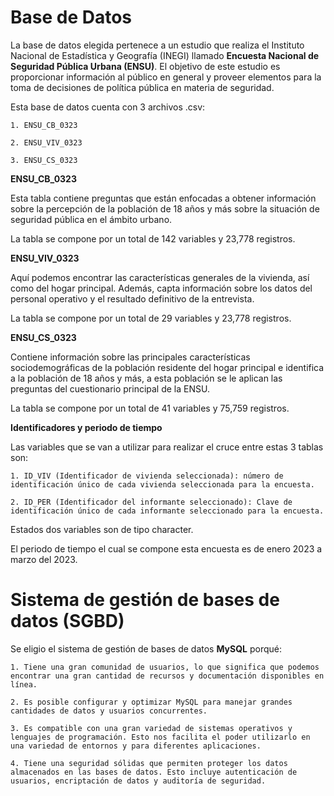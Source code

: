 # Base de Datos
La base de datos elegida pertenece a un estudio que realiza el Instituto Nacional de Estadística y Geografía (INEGI) llamado **Encuesta Nacional de Seguridad Pública Urbana (ENSU)**. El objetivo de este estudio es proporcionar información al público en general y proveer elementos para la toma de decisiones de política pública en materia de seguridad.

Esta base de datos cuenta con 3 archivos .csv:

    1. ENSU_CB_0323

    2. ENSU_VIV_0323

    3. ENSU_CS_0323

**ENSU_CB_0323**

Esta tabla contiene preguntas que están enfocadas a obtener información sobre la percepción de la población de 18 años y más sobre la situación de seguridad pública en el ámbito urbano. 

La tabla se compone por un total de 142 variables y 23,778 registros.

**ENSU_VIV_0323**

Aquí podemos encontrar las características generales de la vivienda, así como del hogar principal. Además, capta información sobre los datos del personal operativo y el resultado definitivo de la entrevista.

La tabla se compone por un total de 29 variables y 23,778 registros.

**ENSU_CS_0323**

Contiene información sobre las principales características sociodemográficas de la población residente del hogar principal e identifica a la población de 18 años y más, a esta población se le aplican las preguntas del cuestionario principal de la ENSU.

La tabla se compone por un total de 41 variables y 75,759 registros.

**Identificadores y periodo de tiempo**

Las variables que se van a utilizar para realizar el cruce entre estas 3 tablas son:

    1. ID_VIV (Identificador de vivienda seleccionada): número de identificación único de cada vivienda seleccionada para la encuesta.

    2. ID_PER (Identificador del informante seleccionado): Clave de identificación único de cada informante seleccionado para la encuesta.

Estados dos variables son de tipo character.

El periodo de tiempo el cual se compone esta encuesta es de enero 2023 a marzo del 2023.

# Sistema de gestión de bases de datos (SGBD)

Se eligio el sistema de gestión de bases de datos **MySQL** porqué:

    1. Tiene una gran comunidad de usuarios, lo que significa que podemos encontrar una gran cantidad de recursos y documentación disponibles en línea.

    2. Es posible configurar y optimizar MySQL para manejar grandes cantidades de datos y usuarios concurrentes.
    
    3. Es compatible con una gran variedad de sistemas operativos y lenguajes de programación. Esto nos facilita el poder utilizarlo en una variedad de entornos y para diferentes aplicaciones.
    
    4. Tiene una seguridad sólidas que permiten proteger los datos almacenados en las bases de datos. Esto incluye autenticación de usuarios, encriptación de datos y auditoría de seguridad.
